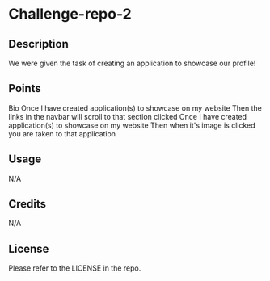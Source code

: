 # Challenge-repo-2

## Description

We were given the task of creating an application to showcase our profile!

## Points
Bio
Once I have created application(s) to showcase on my website
Then the links in the navbar will scroll to that section clicked 
Once I have created application(s) to showcase on my website
Then when it's image is clicked you are taken to that application
## Usage

N/A

## Credits

N/A

## License

Please refer to the LICENSE in the repo.
